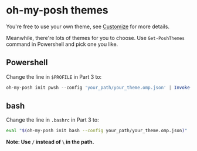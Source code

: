 # oh-my-posh themes

You're free to use your own theme, see [Customize](https://ohmyposh.dev/docs/installation/customize) for more details.

Meanwhile, there're lots of themes for you to choose. Use `Get-PoshThemes` command in Powershell and pick one you like.

## Powershell

Change the line in `$PROFILE` in Part 3 to:

```powershell
oh-my-posh init pwsh --config 'your_path/your_theme.omp.json' | Invoke-Expression
```

## bash

Change the line in `.bashrc` in Part 3 to:

```bash
eval "$(oh-my-posh init bash --config your_path/your_theme.omp.json)"
```

**Note: Use `/` instead of `\` in the path.**
